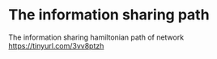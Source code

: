 # The information sharing path
The information sharing hamiltonian path of network https://tinyurl.com/3vv8ptzh
